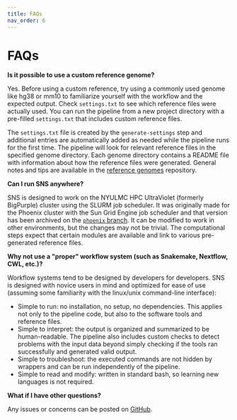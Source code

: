 ```yaml
---
title: FAQs
nav_order: 6
---
```


# FAQs

**Is it possible to use a custom reference genome?**

Yes.
Before using a custom reference, try using a commonly used genome like hg38 or mm10 to familiarize yourself with the workflow and the expected output.
Check `settings.txt` to see which reference files were actually used.
You can run the pipeline from a new project directory with a pre-filled `settings.txt` that includes custom reference files.

The `settings.txt` file is created by the `generate-settings` step and additional entries are automatically added as needed while the pipeline runs for the first time.
The pipeline will look for relevant reference files in the specified genome directory.
Each genome directory contains a README file with information about how the reference files were generated.
General notes and tips are available in the [reference genomes](https://github.com/igordot/reference-genomes) repository.

**Can I run SNS anywhere?**

SNS is designed to work on the NYULMC HPC UltraViolet (formerly BigPurple) cluster using the SLURM job scheduler.
It was originally made for the Phoenix cluster with the Sun Grid Engine job scheduler and that version has been archived on the [`phoenix` branch](https://github.com/igordot/sns/tree/phoenix).
It can be modified to work in other environments, but the changes may not be trivial.
The computational steps expect that certain modules are available and link to various pre-generated reference files.

**Why not use a "proper" workflow system (such as Snakemake, Nextflow, CWL, etc.)?**

Workflow systems tend to be designed by developers for developers.
SNS is designed with novice users in mind and optimized for ease of use (assuming some familiarity with the linux/unix command-line interface):

* Simple to run: no installation, no setup, no dependencies.
This applies not only to the pipeline code, but also to the software tools and reference files.
* Simple to interpret: the output is organized and summarized to be human-readable.
The pipeline also includes custom checks to detect problems with the input data beyond simply checking if the tools ran successfully and generated valid output.
* Simple to troubleshoot: the executed commands are not hidden by wrappers and can be run independently of the pipeline.
* Simple to read and modify: written in standard bash, so learning new languages is not required.

**What if I have other questions?**

Any issues or concerns can be posted on [GitHub](https://github.com/igordot/sns/issues).
